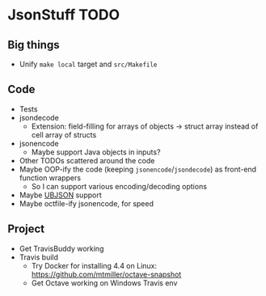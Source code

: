 JsonStuff TODO
==============

## Big things

* Unify `make local` target and `src/Makefile`

## Code

* Tests
* jsondecode
  * Extension: field-filling for arrays of objects -> struct array instead of cell array of structs
* jsonencode
  * Maybe support Java objects in inputs?
* Other TODOs scattered around the code
* Maybe OOP-ify the code (keeping `jsonencode`/`jsondecode`) as front-end function wrappers
  * So I can support various encoding/decoding options
* Maybe [UBJSON](https://en.wikipedia.org/wiki/UBJSON) support
* Maybe octfile-ify jsonencode, for speed

## Project

* Get TravisBuddy working
* Travis build
  * Try Docker for installing 4.4 on Linux: https://github.com/mtmiller/octave-snapshot
  * Get Octave working on Windows Travis env

